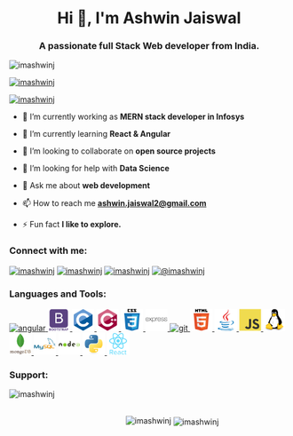 <h1 align="center">Hi 👋, I'm Ashwin Jaiswal</h1>
<h3 align="center">A passionate full Stack Web developer from India.</h3>

<p align="left"> <img src="https://komarev.com/ghpvc/?username=imashwinj&label=Profile%20views&color=0e75b6&style=flat" alt="imashwinj" /> </p>

<p align="left"> <a href="https://github.com/ryo-ma/github-profile-trophy"><img src="https://github-profile-trophy.vercel.app/?username=imashwinj" alt="imashwinj" /></a> </p>

<p align="left"> <a href="https://twitter.com/imashwinj" target="blank"><img src="https://img.shields.io/twitter/follow/imashwinj?logo=twitter&style=for-the-badge" alt="imashwinj" /></a> </p>

- 🔭 I’m currently working as **MERN stack developer in Infosys**

- 🌱 I’m currently learning **React & Angular**

- 👯 I’m looking to collaborate on **open source projects**

- 🤝 I’m looking for help with **Data Science**

- 💬 Ask me about **web development**

- 📫 How to reach me **ashwin.jaiswal2@gmail.com**

- ⚡ Fun fact **I like to explore.**

<h3 align="left">Connect with me:</h3>
<p align="left">
<a href="https://twitter.com/imashwinj" target="blank"><img align="center" src="https://raw.githubusercontent.com/rahuldkjain/github-profile-readme-generator/master/src/images/icons/Social/twitter.svg" alt="imashwinj" height="30" width="40" /></a>
<a href="https://linkedin.com/in/imashwinj" target="blank"><img align="center" src="https://raw.githubusercontent.com/rahuldkjain/github-profile-readme-generator/master/src/images/icons/Social/linked-in-alt.svg" alt="imashwinj" height="30" width="40" /></a>
<a href="https://www.leetcode.com/imashwinj" target="blank"><img align="center" src="https://raw.githubusercontent.com/rahuldkjain/github-profile-readme-generator/master/src/images/icons/Social/leet-code.svg" alt="imashwinj" height="30" width="40" /></a>
<a href="https://www.hackerearth.com/@imashwinj" target="blank"><img align="center" src="https://raw.githubusercontent.com/rahuldkjain/github-profile-readme-generator/master/src/images/icons/Social/hackerearth.svg" alt="@imashwinj" height="30" width="40" /></a>
</p>

<h3 align="left">Languages and Tools:</h3>
<p align="left"> <a href="https://angular.io" target="_blank"> <img src="https://angular.io/assets/images/logos/angular/angular.svg" alt="angular" width="40" height="40"/> </a> <a href="https://getbootstrap.com" target="_blank"> <img src="https://raw.githubusercontent.com/devicons/devicon/master/icons/bootstrap/bootstrap-plain-wordmark.svg" alt="bootstrap" width="40" height="40"/> </a> <a href="https://www.cprogramming.com/" target="_blank"> <img src="https://raw.githubusercontent.com/devicons/devicon/master/icons/c/c-original.svg" alt="c" width="40" height="40"/> </a> <a href="https://www.w3schools.com/cpp/" target="_blank"> <img src="https://raw.githubusercontent.com/devicons/devicon/master/icons/cplusplus/cplusplus-original.svg" alt="cplusplus" width="40" height="40"/> </a> <a href="https://www.w3schools.com/css/" target="_blank"> <img src="https://raw.githubusercontent.com/devicons/devicon/master/icons/css3/css3-original-wordmark.svg" alt="css3" width="40" height="40"/> </a> <a href="https://expressjs.com" target="_blank"> <img src="https://raw.githubusercontent.com/devicons/devicon/master/icons/express/express-original-wordmark.svg" alt="express" width="40" height="40"/> </a> <a href="https://git-scm.com/" target="_blank"> <img src="https://www.vectorlogo.zone/logos/git-scm/git-scm-icon.svg" alt="git" width="40" height="40"/> </a> <a href="https://www.w3.org/html/" target="_blank"> <img src="https://raw.githubusercontent.com/devicons/devicon/master/icons/html5/html5-original-wordmark.svg" alt="html5" width="40" height="40"/> </a> <a href="https://www.java.com" target="_blank"> <img src="https://raw.githubusercontent.com/devicons/devicon/master/icons/java/java-original.svg" alt="java" width="40" height="40"/> </a> <a href="https://developer.mozilla.org/en-US/docs/Web/JavaScript" target="_blank"> <img src="https://raw.githubusercontent.com/devicons/devicon/master/icons/javascript/javascript-original.svg" alt="javascript" width="40" height="40"/> </a> <a href="https://www.linux.org/" target="_blank"> <img src="https://raw.githubusercontent.com/devicons/devicon/master/icons/linux/linux-original.svg" alt="linux" width="40" height="40"/> </a> <a href="https://www.mongodb.com/" target="_blank"> <img src="https://raw.githubusercontent.com/devicons/devicon/master/icons/mongodb/mongodb-original-wordmark.svg" alt="mongodb" width="40" height="40"/> </a> <a href="https://www.mysql.com/" target="_blank"> <img src="https://raw.githubusercontent.com/devicons/devicon/master/icons/mysql/mysql-original-wordmark.svg" alt="mysql" width="40" height="40"/> </a> <a href="https://nodejs.org" target="_blank"> <img src="https://raw.githubusercontent.com/devicons/devicon/master/icons/nodejs/nodejs-original-wordmark.svg" alt="nodejs" width="40" height="40"/> </a> <a href="https://www.python.org" target="_blank"> <img src="https://raw.githubusercontent.com/devicons/devicon/master/icons/python/python-original.svg" alt="python" width="40" height="40"/> </a> <a href="https://reactjs.org/" target="_blank"> <img src="https://raw.githubusercontent.com/devicons/devicon/master/icons/react/react-original-wordmark.svg" alt="react" width="40" height="40"/> </a> </p>

<h3 align="left">Support:</h3>
<p><a href="https://www.buymeacoffee.com/imashwinj"> <img align="left" src="https://cdn.buymeacoffee.com/buttons/v2/default-yellow.png" height="50" width="210" alt="imashwinj" /></a></p><br><br>

<p><img align="left" src="https://github-readme-stats.vercel.app/api/top-langs?username=imashwinj&show_icons=true&locale=en&layout=compact" alt="imashwinj" /></p>

<p>&nbsp;<img align="center" src="https://github-readme-stats.vercel.app/api?username=imashwinj&show_icons=true&locale=en" alt="imashwinj" /></p>
